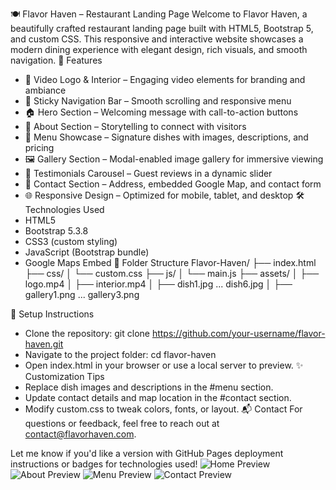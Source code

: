 🍽️ Flavor Haven – Restaurant Landing Page
Welcome to Flavor Haven, a beautifully crafted restaurant landing page built with HTML5, Bootstrap 5, and custom CSS. This responsive and interactive website showcases a modern dining experience with elegant design, rich visuals, and smooth navigation.
🚀 Features
- 🎥 Video Logo & Interior – Engaging video elements for branding and ambiance
- 🧭 Sticky Navigation Bar – Smooth scrolling and responsive menu
- 🏠 Hero Section – Welcoming message with call-to-action buttons
- 📖 About Section – Storytelling to connect with visitors
- 🍲 Menu Showcase – Signature dishes with images, descriptions, and pricing
- 🖼️ Gallery Section – Modal-enabled image gallery for immersive viewing
- 💬 Testimonials Carousel – Guest reviews in a dynamic slider
- 📍 Contact Section – Address, embedded Google Map, and contact form
- 🌐 Responsive Design – Optimized for mobile, tablet, and desktop
🛠️ Technologies Used
- HTML5
- Bootstrap 5.3.8
- CSS3 (custom styling)
- JavaScript (Bootstrap bundle)
- Google Maps Embed
📁 Folder Structure
Flavor-Haven/
├── index.html
├── css/
│   └── custom.css
├── js/
│   └── main.js
├── assets/
│   ├── logo.mp4
│   ├── interior.mp4
│   ├── dish1.jpg ... dish6.jpg
│   ├── gallery1.png ... gallery3.png


📌 Setup Instructions
- Clone the repository:
git clone https://github.com/your-username/flavor-haven.git
- Navigate to the project folder:
cd flavor-haven
- Open index.html in your browser or use a local server to preview.
✨ Customization Tips
- Replace dish images and descriptions in the #menu section.
- Update contact details and map location in the #contact section.
- Modify custom.css to tweak colors, fonts, or layout.
📬 Contact
For questions or feedback, feel free to reach out at contact@flavorhaven.com.

Let me know if you'd like a version with GitHub Pages deployment instructions or badges for technologies used!
![Home Preview](https://raw.githubusercontent.com/22-sushma/Restaurant_landing_page/main/assets/home.png)
![About Preview](https://raw.githubusercontent.com/your-username/Restaurant_landing_page/main/assets/about.png)
![Menu Preview](https://raw.githubusercontent.com/your-username/Restaurant_landing_page/main/assets/menu.png)
![Contact Preview](https://raw.githubusercontent.com/your-username/Restaurant_landing_page/main/assets/contact.png)

